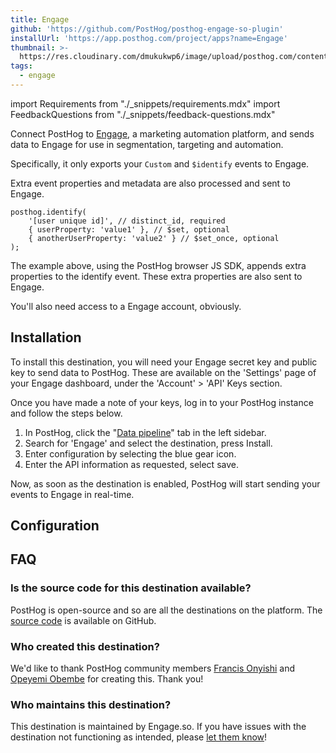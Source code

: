 ```yaml
---
title: Engage
github: 'https://github.com/PostHog/posthog-engage-so-plugin'
installUrl: 'https://app.posthog.com/project/apps?name=Engage'
thumbnail: >-
  https://res.cloudinary.com/dmukukwp6/image/upload/posthog.com/contents/cdp/thumbnails/engage_logo.png
tags:
  - engage
---
```


import Requirements from "./_snippets/requirements.mdx"
import FeedbackQuestions from "./_snippets/feedback-questions.mdx"

Connect PostHog to [Engage](https://engage.so/), a marketing automation platform, and sends data to Engage for use in segmentation, targeting and automation.

Specifically, it only exports your `Custom` and `$identify` events to Engage.

Extra event properties and metadata are also processed and sent to Engage.

```
posthog.identify(
    '[user unique id]', // distinct_id, required
    { userProperty: 'value1' }, // $set, optional
    { anotherUserProperty: 'value2' } // $set_once, optional
);
```

The example above, using the PostHog browser JS SDK, appends extra properties to the identify event. These extra properties are also sent to Engage.

<Requirements />

You'll also need access to a Engage account, obviously.

## Installation

To install this destination, you will need your Engage secret key and public key to send data to PostHog. These are available on the 'Settings' page of your Engage dashboard, under the 'Account' > 'API' Keys section.

Once you have made a note of your keys, log in to your PostHog instance and follow the steps below.

1. In PostHog, click the "[Data pipeline](https://us.posthog.com/pipeline)" tab in the left sidebar.
2. Search for 'Engage' and select the destination, press Install.
3. Enter configuration by selecting the blue gear icon.
4. Enter the API information as requested, select save.

Now, as soon as the destination is enabled, PostHog will start sending your events to Engage in real-time.

## Configuration

<AppParameters />

## FAQ

### Is the source code for this destination available?

PostHog is open-source and so are all the destinations on the platform. The [source code](https://github.com/PostHog/posthog-engage-so-plugin) is available on GitHub.

### Who created this destination?

We'd like to thank PostHog community members [Francis Onyishi](https://github.com/proalgor) and [Opeyemi Obembe](https://github.com/kehers) for creating this. Thank you!

### Who maintains this destination?

This destination is maintained by Engage.so. If you have issues with the destination not functioning as intended, please [let them know](mailto:hello@engage.so)!

<FeedbackQuestions />

